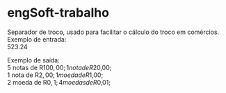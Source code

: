 # engSoft-trabalho

Separador de troco, usado para facilitar o cálculo do troco em comércios.  
Exemplo de entrada:  
523.24      

Exemplo de saída:  
5 notas de R$100,00;  
1 nota de R$20,00;  
1 nota de R$2,00;  
1 moeda de R$1,00;  
2 moeda de R$0,1;  
4 moedas de R$0,01;  
